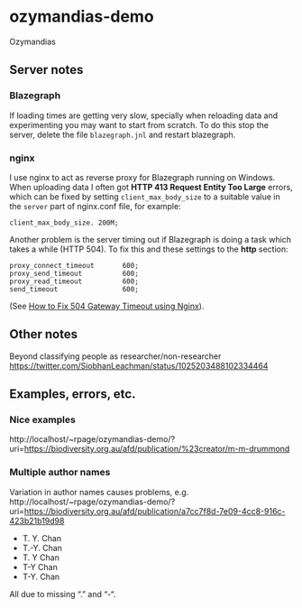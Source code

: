 # ozymandias-demo
Ozymandias




## Server notes

### Blazegraph

If loading times are getting very slow, specially when reloading data and experimenting you may want to start from scratch. To do this stop the server, delete the file ```blazegraph.jnl``` and restart blazegraph.

### nginx

I use nginx to act as reverse proxy for Blazegraph running on Windows. When uploading data I often got **HTTP 413 Request Entity Too Large** errors, which can be fixed by setting ```client_max_body_size``` to a suitable value in the ```server``` part of nginx.conf file, for example:

```
client_max_body_size. 200M;
```

Another problem is the server timing out if Blazegraph is doing a task which takes a while (HTTP 504). To fix this and these settings to the **http** section:

```
proxy_connect_timeout       600;
proxy_send_timeout          600;
proxy_read_timeout          600;
send_timeout                600;
```

(See [How to Fix 504 Gateway Timeout using Nginx](https://www.scalescale.com/tips/nginx/504-gateway-time-out-using-nginx/)).

## Other notes

Beyond classifying people as researcher/non-researcher https://twitter.com/SiobhanLeachman/status/1025203488102334464

## Examples, errors, etc.

### Nice examples

http://localhost/~rpage/ozymandias-demo/?uri=https://biodiversity.org.au/afd/publication/%23creator/m-m-drummond



### Multiple author names

Variation in author names causes problems, e.g. http://localhost/~rpage/ozymandias-demo/?uri=https://biodiversity.org.au/afd/publication/a7cc7f8d-7e09-4cc8-916c-423b21b19d98 
- T. Y. Chan
- T.-Y. Chan
- T. Y Chan
- T-Y Chan
- T-Y. Chan

All due to missing “.” and “-“.

